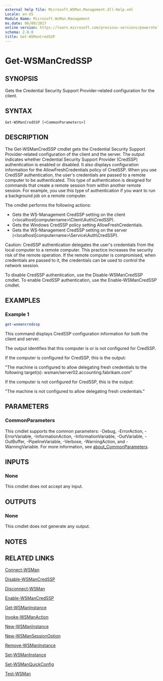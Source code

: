```yaml
---
external help file: Microsoft.WSMan.Management.dll-Help.xml
Locale: en-US
Module Name: Microsoft.WsMan.Management
ms.date: 06/09/2017
online version: https://learn.microsoft.com/previous-versions/powershell/module/microsoft.wsman.management/get-wsmancredssp?view=powershell-3.0&WT.mc_id=ps-gethelp
schema: 2.0.0
title: Get-WSManCredSSP
---
```

# Get-WSManCredSSP

## SYNOPSIS

Gets the Credential Security Support Provider-related configuration for the client.

## SYNTAX

```
Get-WSManCredSSP [<CommonParameters>]
```

## DESCRIPTION

The Get-WSManCredSSP cmdlet gets the Credential Security Support Provider-related configuration of the client and the server.
The output indicates whether Credential Security Support Provider (CredSSP) authentication is enabled or disabled.
It also displays configuration information for the AllowFreshCredentials policy of CredSSP.
When you use CredSSP authentication, the user's credentials are passed to a remote computer to be authenticated.
This type of authentication is designed for commands that create a remote session from within another remote session.
For example, you use this type of authentication if you want to run a background job on a remote computer.

The cmdlet performs the following actions:

- Gets the WS-Management CredSSP setting on the client (\<localhost|computername\>\Client\Auth\CredSSP).
- Gets the Windows CredSSP policy setting AllowFreshCredentials.
- Gets the WS-Management CredSSP setting on the server (\<localhost|computername\>\Service\Auth\CredSSP).

Caution: CredSSP authentication delegates the user's credentials from the local computer to a remote computer.
This practice increases the security risk of the remote operation.
If the remote computer is compromised, when credentials are passed to it, the credentials can be used to control the network session.

To disable CredSSP authentication, use the Disable-WSManCredSSP cmdlet.
To enable CredSSP authentication, use the Enable-WSManCredSSP cmdlet.

## EXAMPLES

### Example 1

```powershell
get-wsmancredssp
```

This command displays CredSSP configuration information for both the client and server.

The output identifies that this computer is or is not configured for CredSSP.

If the computer is configured for CredSSP, this is the output:

"The machine is configured to allow delegating fresh credentials to the following target(s): wsman/server02.accounting.fabrikam.com"

If the computer is not configured for CredSSP, this is the output:

"The machine is not configured to allow delegating fresh credentials."

## PARAMETERS

### CommonParameters

This cmdlet supports the common parameters: -Debug, -ErrorAction, -ErrorVariable, -InformationAction, -InformationVariable, -OutVariable, -OutBuffer, -PipelineVariable, -Verbose, -WarningAction, and -WarningVariable. For more information, see [about_CommonParameters](https://go.microsoft.com/fwlink/?LinkID=113216).

## INPUTS

### None

This cmdlet does not accept any input.

## OUTPUTS

### None

This cmdlet does not generate any output.

## NOTES

## RELATED LINKS

[Connect-WSMan](Connect-WSMan.md)

[Disable-WSManCredSSP](Disable-WSManCredSSP.md)

[Disconnect-WSMan](Disconnect-WSMan.md)

[Enable-WSManCredSSP](Enable-WSManCredSSP.md)

[Get-WSManInstance](Get-WSManInstance.md)

[Invoke-WSManAction](Invoke-WSManAction.md)

[New-WSManInstance](New-WSManInstance.md)

[New-WSManSessionOption](New-WSManSessionOption.md)

[Remove-WSManInstance](Remove-WSManInstance.md)

[Set-WSManInstance](Set-WSManInstance.md)

[Set-WSManQuickConfig](Set-WSManQuickConfig.md)

[Test-WSMan](Test-WSMan.md)


